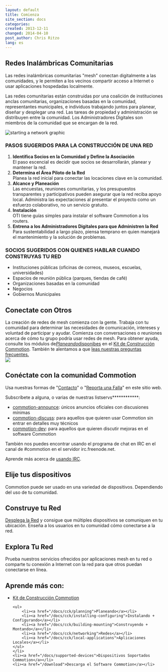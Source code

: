 ```yaml
---
layout: default
title: Comienza
site_section: docs
categories:
created: 2013-12-11
changed: 2014-04-10
post_author: Chris Ritzo
lang: es
---
```

<h2>Redes Inalámbricas Comunitarias</h2>

Las redes inalámbricas comunitarias "mesh" conectan digitalmente a las comunidades, y le permiten a los vecinos compartir acceso a Internet o usar aplicaciones hospedadas localmente.

Las redes comunitarias están construidas por una coalición de instituciones anclas comunitarias, organizaciones basadas en la comunidad, representantes municipales, e individuos trabajando juntos para planear, diseñar y desplegar una red. Las tareas de propiedad y administración se distribuyen entre la comunidad. Los Administradores Digitales son miembros de la comunidad que se encargan de la red.

<img class="img-responsive" src="/files/get-started-starting-network.png" alt="starting a network graphic" />

<h3>PASOS SUGERIDOS PARA LA CONSTRUCCIÓN DE UNA RED</h3>
<ol>
 <li><strong>Identifica Socios en la Comunidad y Define la Asociación</strong><br />
 El paso escencial es decidir que socios se desarrollarán, planear y mantener la red.</li>
 <li><strong>Determina el Área Piloto de la Red</strong><br />
 Planea la red inicial para conectar las locaciones clave en la comunidad.</li>
 <li><strong>Alcance y Planeación</strong><br />
 Las encuestas, reuniones comunitarias, y los presupuestos transparentes y participativos pueden asegurar que la red reciba apoyo local. Administra las expectaciones al presentar el proyecto como un esfuerzo colaborativo, no un servicio gratuito.</li>
 <li><strong>Instalación</strong><br />
 OTI tiene guías simples para instalar el software Commotion a los routers.</li>
 <li><strong>Entrena a los Administradores Digitales para que Administren la Red</strong><br />
 Para sustentabilidad a largo plazo, piensa temprano en quien manejará el mantenimiento y la solución de problemas.</li>
</ol>

<h3>SOCIOS SUGERIDOS CON QUIENES HABLAR CUANDO CONSTRUYAS TU RED</h3>
<ul>
 <li>Instituciones públicas (oficinas de correos, museos, escuelas, universidades)</li>
 <li>Espacios de reunión pública (parques, tiendas de café)</li>
 <li>Organizaciones basadas en la comunidad</li>
 <li>Negocios</li>
 <li>Gobiernos Municipales</li>
</ul>

<h2>Conectate con Otros</h2>

<p>La creación de redes de mesh comienza con la gente. Trabaja con tu comunidad para determinar las necesidades de comunicación, intereses y voluntad de participar y ayudar. Comienza con conversaciones o reuniones acerca de cómo tu grupo podría usar redes de mesh. Para obtener ayuda, consulte los módulos de<a href="/docs/cck/planning"><em>Planeando</em>disponibes</a> en el <a href="/docs/cck">Kit de Construcción Commotion</a>. También te alentamos a que <a href="/about/faq">leas nuestras preguntas frecuentes.</a><br />
<img src="/files/styles/large/public/title_image.png?itok=uhJC0pqH" class="img-responsive" /></p>

<h2>Conéctate con la comunidad Commotion</h2>

<p>Usa nuestras formas de "<a href="/contact">Contacto</a>" o "<a href="/report">Reporta una Falla</a>" en este sitio web.</p>

<p>Subscríbete a alguna, o varias de nuestras listservs************:</p>

<ul>
	<li><a href="https://lists.chambana.net/mailman/listinfo/commotion-announce">commotion-announce</a>: únicos anuncios oficiales con discusiones mínimas</li>
	<li><a href="https://lists.chambana.net/mailman/listinfo/commotion-discuss">commotion-discuss</a>: para aquellos que quieren usar Commotion sin entrar en detalles muy técnicos</li>
	<li><a href="https://lists.chambana.net/mailman/listinfo/commotion-dev">commotion-dev</a>: para aquellos que quieren discutir mejoras en el software Commotion</li>
</ul>

<p>También nos puedes encontrar usando el programa de chat en IRC en el canal de #commotion en el servidor irc.freenode.net.</p>

<p>Aprende más acerca de <a href="http://freenode.net/using_the_network.shtml" target="_blank">usando IRC</a>.</p>

<h2>Elije tus dispositivos</h2>

<p>Commotion puede ser usado en una variedad de dispositivos. Dependiendo del uso de tu comunidad.</p>

<h2>Construye tu Red</h2>

<p><a href="/docs/cck/building-mounting">Desplega la Red</a> y consigue que múltiples dispositivos se comuniquen en tu ubicación. Enseña a los usuarios en tu comunidad cómo conectarse a la red.</p>

<h2>Explora Tu Red</h2>

<p>Prueba nuestros servicios ofrecidos por aplicaciones mesh en tu red o comparte tu conexión a Internet con la red para que otros puedan conectarse en línea.</p>

<h2>Aprende más con:</h2>

<ul>
	<li><a href="/docs/cck">Kit de Construcción Commotion</a>

	<ul>
		<li><a href="/docs/cck/planning">Planeando</a></li>
		<li><a href="/docs/cck/installing-configuring">Instalando + Configurando</a></li>
		<li><a href="/docs/cck/building-mounting">Construyendo + Montando</a></li>
		<li><a href="/docs/cck/networking">Redes</a></li>
		<li><a href="/docs/cck/local-applications">Aplicaciones Locales</a></li>
	</ul>
	</li>
	<li><a href="/docs/supported-devices">Dispositivos Soportados Commotion</a></li>
	<li><a href="/download">Descarga el Software Commotion</a></li>
</ul>
